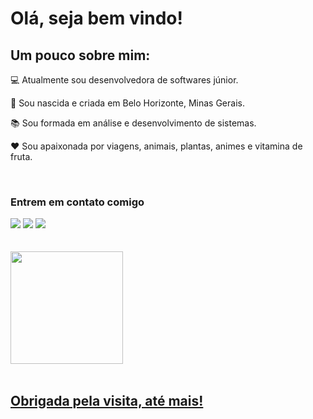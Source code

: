 # Olá, seja bem vindo!

 

## Um pouco sobre mim:

 

:computer: Atualmente sou desenvolvedora de softwares júnior.

:house_with_garden: Sou nascida e criada em Belo Horizonte, Minas Gerais.

:books: Sou formada em análise e desenvolvimento de sistemas.

:hearts: Sou apaixonada por viagens, animais, plantas, animes e vitamina de fruta.

<br>

### Entrem em contato comigo 
 
<div>
<a href="https://instagram.com/_gabsbarbosa" target="_blank"><img src="https://img.shields.io/badge/-Instagram-%23E4405F?style=for-the-badge&logo=instagram&logoColor=white" target="_blank"></a>
<a href = "mailto:gabriellabomconselho@gmail.com"><img src="https://img.shields.io/badge/Gmail-D14836?style=for-the-badge&logo=gmail&logoColor=white" target="_blank"></a>
<a href="https://www.linkedin.com/in/gabriellabomconselho" target="_blank"><img src="https://img.shields.io/badge/-LinkedIn-%230077B5?style=for-the-badge&logo=linkedin&logoColor=white" target="_blank"></a>   
</div>

<br>
<br>

<div>
<a href="https://github.com/gabriellabarbosa">
<img height="180em" src="https://github-readme-stats.vercel.app/api/top-langs/?username=gabriellabarbosa&layout=compact&langs_count=7&theme=dracula"/>
</div>
 
<br>
 
## Obrigada pela visita, até mais!
